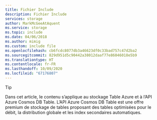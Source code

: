 ```yaml
---
title: Fichier Include
description: Fichier Include
services: storage
author: MarkMcGeeAtAquent
ms.service: storage
ms.topic: include
ms.date: 04/06/2018
ms.author: mimig
ms.custom: include file
ms.openlocfilehash: cb6fcdc8077db3a46623df0c33bad757c47d2ba2
ms.sourcegitcommit: 829d951d5c90442a38012daaf77e86046018e5b9
ms.translationtype: HT
ms.contentlocale: fr-FR
ms.lasthandoff: 10/09/2020
ms.locfileid: "67176807"
---
```

> [!TIP]
> Dans cet article, le contenu s’applique au stockage Table Azure et à l’API Azure Cosmos DB Table. L’API Azure Cosmos DB Table est une offre premium de stockage de tables proposant des tables optimisées pour le débit, la distribution globale et les index secondaires automatiques.
>
